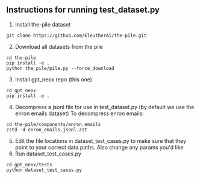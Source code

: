 ## Instructions for running test_dataset.py
1. Install the-pile dataset
```
git clone https://github.com/EleutherAI/the-pile.git
```
2. Download all datasets from the pile
```
cd the-pile
pip install -e .
python the_pile/pile.py --force_download
```
3. Install gpt_neox repo (this one)
```
cd gpt_neox
pip install -e .
```
4. Decompress a jsonl file for use in test_dataset.py (by default we use the enron emails dataset)
To decompress enron emails:
```
cd the-pile/components/enron_emails
zstd -d enron_emails.jsonl.zst
```
5. Edit the file locations in dataset_test_cases.py to make sure that they point to your correct data paths. Also change any params you'd like
6. Run dataset_test_cases.py
```
cd gpt_neox/tests
python dataset_test_cases.py
```